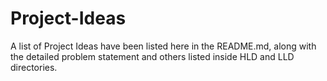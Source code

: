 # Project-Ideas
A list of Project Ideas have been listed here in the README.md, along with the detailed problem statement and others listed inside HLD and LLD directories.
